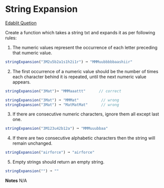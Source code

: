 # String Expansion

[Edablit Quetion](https://edabit.com/challenge/4NKNkPZtN39cqCQMk)

Create a function which takes a string txt and expands it as per following rules:

1. The numeric values represent the occurrence of each letter preceding that numeric value.
```js
stringExpansion("3M2u5b2a1s1h2i1r") ➞ "MMMuubbbbbaashiir"
```

2. The first occurrence of a numeric value should be the number of times each character behind it is repeated, until the next numeric value appears.
```js
stringExpansion("3Mat")➞ "MMMaaattt"      // correct

stringExpansion("3Mat") ➞ "MMMat"          // wrong
stringExpansion("3Mat") ➞ "MatMatMat"      // wrong
```

3. If there are consecutive numeric characters, ignore them all except last one.
```js
stringExpansion("3M123u42b12a") ➞ "MMMuuubbaa"
```

4. If there are two consecutive alphabetic characters then the string will remain unchanged.
```js
stringExpansion("airforce") ➞ "airforce"
```
5. Empty strings should return an empty string.
```js
stringExpansion("") ➞ ""
```
**Notes**
N/A
